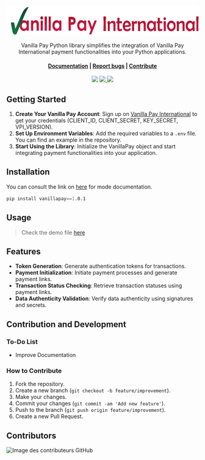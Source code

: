 
</br>
</br>
<p align="center"> 
    <img height="80" src="https://raw.githubusercontent.com/Rohan29-AN/vanilla_pay_python/master/assets/logo_VP.png">
</p>
<div align="center"> 
    <p>
        Vanilla Pay Python library simplifies the integration of Vanilla Pay International payment functionalities into your Python applications.
        <h4>
            <a href="">Documentation</a>
            <span> | </span>
            <a href="https://github.com/Rohan29-AN/vanilla_pay_python/issues">Report bugs</a>
            <span> | </span>
            <a href="https://github.com/Rohan29-AN/vanilla_pay_python/fork">Contribute</a>
        </h4>
    </p>
	 <p>
        <a href='https://pypi.org/project/vanillapay/'><img src='https://img.shields.io/pypi/v/vanillapay?style=for-the-badge'/></a>
        <a href='https://github.com/rohan29-an/vanilla_pay_python'> 
            <img src="https://img.shields.io/badge/-python-396E9B?style=for-the-badge&logo=python&logoColor=FFFFFF"/>
        </a>
        <a href='#'> 
            <img src='https://img.shields.io/badge/Maintained-Yes-darkgreen?style=for-the-badge'/>
        </a>  
    </p>
</div>

## Getting Started

1.  **Create Your Vanilla Pay Account**: Sign up on [Vanilla Pay International](https://vanilla-pay.net/) to get your credentials (CLIENT_ID, CLIENT_SECRET, KEY_SECRET, VPI_VERSION).
2.  **Set Up Environment Variables**: Add the required variables to a `.env` file. You can find an example in the repository.
3.  **Start Using the Library**: Initialize the VanillaPay object and start integrating payment functionalities into your application.

## Installation

You can consult the link on [here](https://pypi.org/project/vanillapay/) for mode documentation.

```s
pip install vanillapay==1.0.1
```

## Usage 
> Check the demo file <a href="https://github.com/rohan29-an/vanilla_pay_python/blob/master/demo.py">here</a>


## Features
-   **Token Generation**: Generate authentication tokens for transactions.
-   **Payment Initialization**: Initiate payment processes and generate payment links.
-   **Transaction Status Checking**: Retrieve transaction statuses using payment links.
-   **Data Authenticity Validation**: Verify data authenticity using signatures and secrets.


## Contribution and Development

### To-Do List
-   Improve Documentation

### How to Contribute
1.  Fork the repository.
2.  Create a new branch (`git checkout -b feature/improvement`).
3.  Make your changes.
4.  Commit your changes (`git commit -am 'Add new feature'`).
5.  Push to the branch (`git push origin feature/improvement`).
6.  Create a new Pull Request.


## Contributors

![Image des contributeurs GitHub](https://contrib.rocks/image?repo=Rohan29-AN/vanilla_pay_python)
